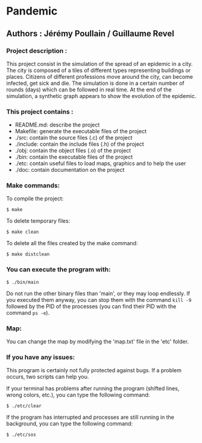 # Pandemic

## Authors : Jérémy Poullain / Guillaume Revel

### Project description :
This project consist in the simulation of the spread of an epidemic in a city.
The city is composed of a tiles of different types representing buildings or places.
Citizens of different professions move around the city, can become infected, get sick and die.
The simulation is done in a certain number of rounds (days) which can be followed in real time.
At the end of the simulation, a synthetic graph appears to show the evolution of the epidemic.

### This project contains :
- README.md:
describe the project
- Makefile:
generate the executable files of the project
- ./src:
contain the source files (.c) of the project
- ./include:
contain the include files (.h) of the project
- ./obj:
contain the object files (.o) of the project
- ./bin:
contain the executable files of the project
- ./etc:
contain useful files to load maps, graphics and to help the user
- ./doc:
contain documentation on the project

### Make commands:
To compile the project:
```{bash}
$ make
```

To delete temporary files:
```{bash}
$ make clean
```

To delete all the files created by the make command:
```{bash}
$ make distclean
```

### You can execute the program with:
```{bash}
$ ./bin/main
```
Do not run the other binary files than 'main', or they may loop endlessly.
If you executed them anyway, you can stop them with the command ```kill -9```
followed by the PID of the processes (you can find their PID with the command ```ps -e```).

### Map:
You can change the map by modifying the 'map.txt' file in the 'etc' folder.

### If you have any issues:
This program is certainly not fully protected against bugs. If a problem occurs, two scripts
can help you.

If your terminal has problems after running the program (shifted lines, wrong colors, etc.),
you can type the following command:
```{bash}
$ ./etc/clear
```

If the program has interrupted and processes are still running in the background, you can type
the following command:
```{bash}
$ ./etc/sos
```